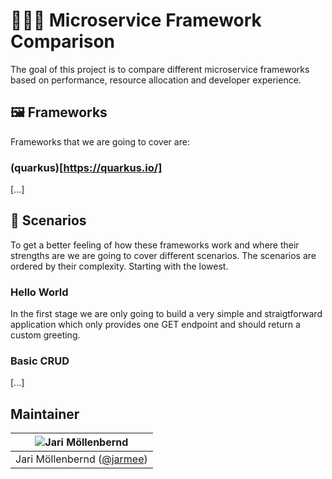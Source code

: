 # 🕵🏻‍♂️ Microservice Framework Comparison

The goal of this project is to compare different microservice frameworks based on performance, resource allocation and developer experience.

## 🖼 Frameworks

Frameworks that we are going to cover are:

### (quarkus)[https://quarkus.io/]

[...]

## 🧪 Scenarios

To get a better feeling of how these frameworks work and where their strengths are we are going to cover different scenarios. The scenarios are ordered by their complexity. Starting with the lowest.

### Hello World

In the first stage we are only going to build a very simple and straigtforward application which only provides one GET endpoint and should return a custom greeting.

### Basic CRUD

[...]

## Maintainer

| ![Jari Möllenbernd](https://avatars2.githubusercontent.com/u/974638?u=8c61e7d54df0341c68cca59bd8fd0187154d03c8&v=4&s=100 "Jari Möllenbernd") |
| :------------------------------------------------------------------------------------------------------------------------------------------: |
|                                           Jari Möllenbernd ([@jarmee](https://github.com/jarmee))                                            |
